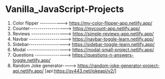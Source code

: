 # Vanilla_JavaScript-Projects

1. Color flipper -----------> https://my-color-flipper-app.netlify.app/
2. Counter------------------> https://mycount-app.netlify.app/
3. Reviews -----------------> https://simple-reviews-app.netlify.app/
4. Navbar ------------------> https://navbar-toggle-learn.netlify.app/
5. Sidebar------------------> https://sidebar-toggle-learn.netlify.app/
6. Modal -------------------> https://modal-small-project.netlify.app/
7. Questions ---------------> https://questions-n-answers-toggle.netlify.app/
8. Random Joke generator----> https://random-joke-generator-project-api.netlify.app/  [api:https://sv443.net/jokeapi/v2/]
